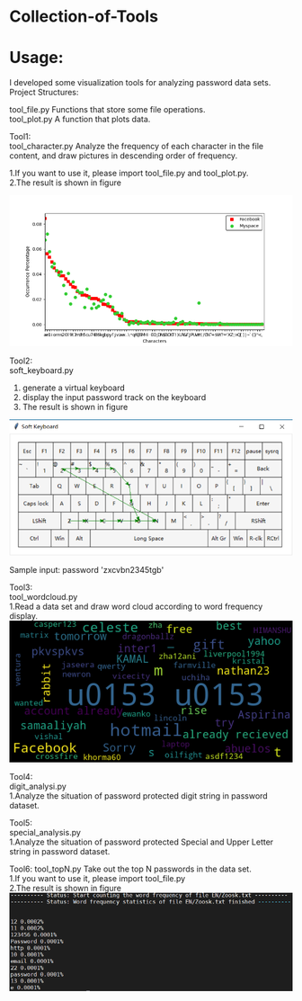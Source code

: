 # Collection-of-Tools  
# Usage:
I developed some visualization tools for analyzing password data sets.  
Project Structures:

tool_file.py Functions that store some file operations.  
tool_plot.py A function that plots data.  

Tool1:  
tool_character.py Analyze the frequency of each character in the file content, and draw pictures in descending order of frequency.

1.If you want to use it, please import tool_file.py and tool_plot.py.  
2.The result is shown in figure  

![image](https://github.com/yhmain/Collection-of-Tools/blob/main/Pictures/characters.png)  

Tool2:  
soft_keyboard.py 
1. generate a virtual keyboard   
2. display the input password track on the keyboard  
3. The result is shown in figure   
    
![image](https://github.com/yhmain/Collection-of-Tools/blob/main/Pictures/keyboard.png)

Sample input: password 'zxcvbn2345tgb'  

Tool3:  
tool_wordcloud.py  
1.Read a data set and draw word cloud according to word frequency display.
![image](https://github.com/yhmain/Collection-of-Tools/blob/main/Pictures/wordcloud.png)

Tool4:  
digit_analysi.py  
1.Analyze the situation of password protected digit string in password dataset.

Tool5:  
special_analysis.py  
1.Analyze the situation of password protected Special and Upper Letter string in password dataset.

Tool6:
tool_topN.py  Take out the top N passwords in the data set.  
1.If you want to use it, please import tool_file.py  
2.The result is shown in figure  
![image](https://github.com/yhmain/Collection-of-Tools/blob/main/Pictures/topN.png)

